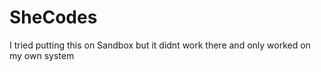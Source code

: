 # SheCodes

I tried putting this on Sandbox but it didnt work there and only worked on my own system
